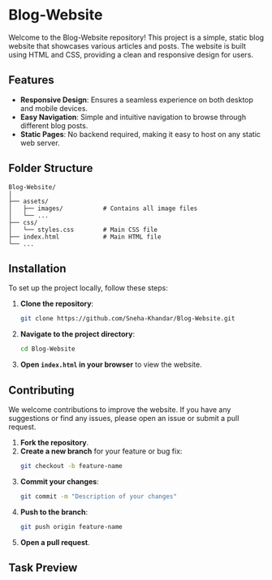 
# Blog-Website

Welcome to the Blog-Website repository! This project is a simple, static blog website that showcases various articles and posts. The website is built using HTML and CSS, providing a clean and responsive design for users.

## Features

- **Responsive Design**: Ensures a seamless experience on both desktop and mobile devices.
- **Easy Navigation**: Simple and intuitive navigation to browse through different blog posts.
- **Static Pages**: No backend required, making it easy to host on any static web server.

## Folder Structure

```
Blog-Website/
│
├── assets/
│   ├── images/           # Contains all image files
│   └── ...
├── css/
│   └── styles.css        # Main CSS file
├── index.html            # Main HTML file
└── ...
```

## Installation

To set up the project locally, follow these steps:

1. **Clone the repository**:
   ```bash
   git clone https://github.com/Sneha-Khandar/Blog-Website.git
   ```
2. **Navigate to the project directory**:
   ```bash
   cd Blog-Website
   ```
3. **Open `index.html` in your browser** to view the website.

## Contributing

We welcome contributions to improve the website. If you have any suggestions or find any issues, please open an issue or submit a pull request.

1. **Fork the repository**.
2. **Create a new branch** for your feature or bug fix:
   ```bash
   git checkout -b feature-name
   ```
3. **Commit your changes**:
   ```bash
   git commit -m "Description of your changes"
   ```
4. **Push to the branch**:
   ```bash
   git push origin feature-name
   ```
5. **Open a pull request**.

## Task Preview
